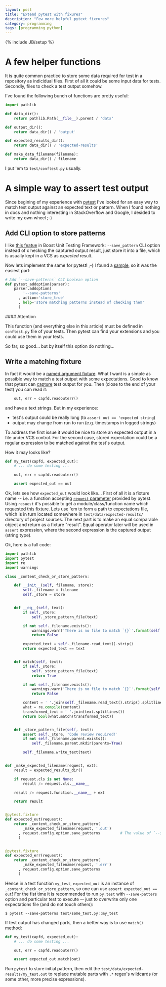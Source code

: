 ```yaml
---
layout: post
title: "Extend pytest with fixures"
description: "Few more helpful pytext fixrures"
category: programming
tags: [programming python]
---
```

{% include JB/setup %}

A few helper functions
======================

It is quite common practice to store some data required for test in a repository
as indicidual files. First of all it could be some input data for tests. Secondly,
files to check a test output somehow.

I've found the following bunch of functions are pretty useful:

~~~ python
import pathlib

def data_dir():
    return pathlib.Path(__file__).parent / 'data'

def output_dir():
    return data_dir() / 'output'

def expected_results_dir():
    return data_dir() / 'expected-results'

def make_data_filename(filename):
    return data_dir() / filename
~~~

I put 'em to `test/conftest.py` usually.


A simple way to assert test output
==================================

Since begining of my experience with [pytest](https://docs.pytest.org/en/latest/) I've looked for an easy way
to match test output against an expected text or pattern. When I found nothing in docs and nothing interesting in
StackOverflow and Google, I desided to write my own wheel ;-)


Add CLI option to store patterns
--------------------------------

I like [this featue][save-patterns] in Boost Unit Testing Framework: `--save_pattern` CLI option instead of c
hecking the captured output result, just store it into a file, which is usually kept in a VCS as _expected_ result.

Now lets implement the same for pytest! ;-) I found a [sample][pytest-addoption], so it was the easiest part:

~~~ py
# Add `--save-patterns` CLI boolean option
def pytest_addoption(parser):
    parser.addoption(
        '--save-patterns'
      , action='store_true'
      , help='store matching patterns instead of checking them'
      )
~~~

<div class="alert alert-info" markdown="1">
#### Attention

This function (and everything else in this article) must be defined in `conftest.py` file
of your tests. Then pytest can find your extensions and you could use them in your tests.
</div>

So far, so good... but by itself this option do nothing...


Write a matching fixture
------------------------

In fact it would be a [named argument fixture][fun-as-arg]. What I want is a simple as possible way to
match a test output with some expectations. Good to know that pytest can [capture][capfd] test output for you.
Then (close to the end of your test) you can read it:

~~~ py
    out, err = capfd.readouterr()
~~~

and have a text strings. But in my experience:
* test's output could be really long (to `assert out == 'expected string`)
* output may change from run to run (e.g. timestamps in logged strings)

To address the first issue it would be nice to store an expected output in a file under VCS control.
For the second case, stored expectation could be a regular expression to be matched against the test's output.

How it may looks like?

~~~ py
def my_test(capfd, expected_out):
    # ... do some testing ...

    out, err = capfd.readouterr()

    assert expected_out == out
~~~


Ok, lets see how `expected_out` would look like... First of all it is a fixture name -- i.e. a function accepting
[`request` parameter][fixture-request] provided by pytest. Using `resuest` it's possible to get a module/class/function
name which requested this fixture. Lets use 'em to form a path to expectations file, which is in turn located somewhere
in `test/data/expected-results/` directory of project sources. The next part is to make an equal comparable object
and return as a fixture "result". Equal operator later will be used in `assert` expression, where the second expression
is the captured output (string type).

Ok, here is a full code:

~~~ py
import pathlib
import pytest
import re
import warnings

class _content_check_or_store_pattern:

    def __init__(self, filename, store):
        self._filename = filename
        self._store = store


    def __eq__(self, text):
        if self._store:
            self._store_pattern_file(text)

        if not self._filename.exists():
            warnings.warn('There is no file to match `{}`'.format(self._filename), RuntimeWarning)
            return False

        expected_text = self._filename.read_text().strip()
        return expected_text == text


    def match(self, text):
        if self._store:
            self._store_pattern_file(text)
            return True

        if not self._filename.exists():
            warnings.warn('There is no file to match `{}`'.format(self._filename), RuntimeWarning)
            return False

        content = ' '.join(self._filename.read_text().strip().splitlines())
        what = re.compile(content)
        transformed_text = ' '.join(text.splitlines())
        return bool(what.match(transformed_text))


    def _store_pattern_file(self, text):
        assert self._store, 'Code review required!'
        if not self._filename.parent.exists():
            self._filename.parent.mkdir(parents=True)

        self._filename.write_text(text)


def _make_expected_filename(request, ext):
    result = expected_results_dir()

    if request.cls is not None:
        result /= request.cls.__name__

    result /= request.function.__name__ + ext

    return result


@pytest.fixture
def expected_out(request):
    return _content_check_or_store_pattern(
        _make_expected_filename(request, '.out')
      , request.config.option.save_patterns         # The value of `--save-patterns` CLI option
      )


@pytest.fixture
def expected_err(request):
    return _content_check_or_store_pattern(
        _make_expected_filename(request, '.err')
      , request.config.option.save_patterns
      )
~~~

Hence in a test function `my_test`, `expected_out` is an instance of `_content_check_or_store_pattern`,
so one can use `assert expected_out == out`! For the fist time it is recommended to run `py.test` with
`--save-patters` option and particular test to execute -- just to overwrite only one expectations file
(and do not touch others):

~~~
$ pytest --save-patterns test/some_test.py::my_test
~~~

If test output has changed parts, then a better way is to use `match()` method:

~~~ py
def my_test(capfd, expected_out):
    # ... do some testing ...

    out, err = capfd.readouterr()

    assert expected_out.match(out)
~~~

Run `pytest` to store initial pattern, then edit the `test/data/expected-results/my_test.out` to replace
mutable parts with `.*` regex's wildcards (or some other, more precise expressions).


[save-patterns]: http://www.boost.org/doc/libs/1_64_0/libs/test/doc/html/boost_test/utf_reference/rt_param_reference/save_pattern.html
[pytest-addoption]: https://docs.pytest.org/en/latest/example/simple.html
[fun-as-arg]: https://docs.pytest.org/en/latest/fixture.html#fixtures-as-function-arguments
[capfd]: https://docs.pytest.org/en/latest/capture.html
[fixture-request]: https://docs.pytest.org/en/latest/builtin.html#_pytest.fixtures.FixtureRequest

